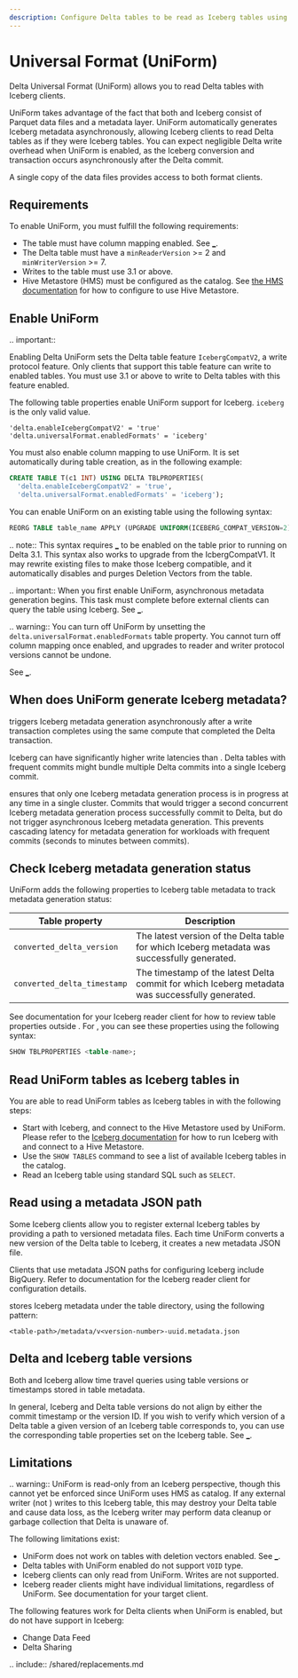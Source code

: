 ```yaml
---
description: Configure Delta tables to be read as Iceberg tables using UniForm.
---
```


# Universal Format (UniForm)

Delta Universal Format (UniForm) allows you to read Delta tables with Iceberg clients.

UniForm takes advantage of the fact that both <Delta> and Iceberg consist of Parquet data files and a metadata layer. UniForm automatically generates Iceberg metadata asynchronously, allowing Iceberg clients to read Delta tables as if they were Iceberg tables. You can expect negligible Delta write overhead when UniForm is enabled, as the Iceberg conversion and transaction occurs asynchronously after the Delta commit.

A single copy of the data files provides access to both format clients.

## Requirements

To enable UniForm, you must fulfill the following requirements:

- The table must have column mapping enabled. See [_](delta-column-mapping.md).
- The Delta table must have a `minReaderVersion` >= 2 and `minWriterVersion` >= 7.
- Writes to the table must use <Delta> 3.1 or above.
- Hive Metastore (HMS) must be configured as the catalog. See [the HMS documentation](https://spark.apache.org/docs/latest/sql-data-sources-hive-tables.html) for how to configure <AS> to use Hive Metastore.

## Enable <Delta> UniForm

.. important::

  Enabling Delta UniForm sets the Delta table feature `IcebergCompatV2`, a write protocol feature. Only clients that support this table feature can write to enabled tables. You must use <Delta> 3.1 or above to write to Delta tables with this feature enabled.

The following table properties enable UniForm support for Iceberg. `iceberg` is the only valid value.

```
'delta.enableIcebergCompatV2' = 'true'
'delta.universalFormat.enabledFormats' = 'iceberg'
```


You must also enable column mapping to use UniForm. It is set automatically during table creation, as in the following example:

```sql
CREATE TABLE T(c1 INT) USING DELTA TBLPROPERTIES(
  'delta.enableIcebergCompatV2' = 'true',
  'delta.universalFormat.enabledFormats' = 'iceberg');
```

You can enable UniForm on an existing table using the following syntax:


```sql
REORG TABLE table_name APPLY (UPGRADE UNIFORM(ICEBERG_COMPAT_VERSION=2));
```
.. note:: This syntax requires [_](delta-column-mapping.md) to be enabled on the table prior to running on Delta 3.1. This syntax also works to upgrade from the IcbergCompatV1. It may rewrite existing files to make those Iceberg compatible, and it automatically disables and purges Deletion Vectors from the table.

.. important:: When you first enable UniForm, asynchronous metadata generation begins. This task must complete before external clients can query the table using Iceberg. See [_](#status).

.. warning:: You can turn off UniForm by unsetting the `delta.universalFormat.enabledFormats` table property. You cannot turn off column mapping once enabled, and upgrades to <Delta> reader and writer protocol versions cannot be undone.

See [_](#limitations).

## When does UniForm generate Iceberg metadata?

<Delta> triggers Iceberg metadata generation asynchronously after a <Delta> write transaction completes using the same compute that completed the Delta transaction.

Iceberg can have significantly higher write latencies than <Delta>. Delta tables with frequent commits might bundle multiple Delta commits into a single Iceberg commit.

<Delta> ensures that only one Iceberg metadata generation process is in progress at any time in a single cluster. Commits that would trigger a second concurrent Iceberg metadata generation process successfully commit to Delta, but do not trigger asynchronous Iceberg metadata generation. This prevents cascading latency for metadata generation for workloads with frequent commits (seconds to minutes between commits).

## <a id="status"></a> Check Iceberg metadata generation status

UniForm adds the following properties to Iceberg table metadata to track metadata generation status:

| Table property | Description |
| --- | --- |
| `converted_delta_version` | The latest version of the Delta table for which Iceberg metadata was successfully generated. |
| `converted_delta_timestamp` | The timestamp of the latest Delta commit for which Iceberg metadata was successfully generated. |

See documentation for your Iceberg reader client for how to review table properties outside <Delta>. For <AS>, you can see these properties using the following syntax:

```sql
SHOW TBLPROPERTIES <table-name>;
```

## Read UniForm tables as Iceberg tables in <AS>

You are able to read UniForm tables as Iceberg tables in <AS> with the following steps:
* Start <AS> with Iceberg, and connect to the Hive Metastore used by UniForm. Please refer to the [Iceberg documentation](https://iceberg.apache.org/docs/latest/spark-configuration/#catalogs) for how to run Iceberg with <AS> and connect to a Hive Metastore.
* Use the `SHOW TABLES` command to see a list of available Iceberg tables in the catalog.
* Read an Iceberg table using standard SQL such as `SELECT`. 

## Read using a metadata JSON path

Some Iceberg clients allow you to register external Iceberg tables by providing a path to versioned metadata files. Each time UniForm converts a new version of the Delta table to Iceberg, it creates a new metadata JSON file.

Clients that use metadata JSON paths for configuring Iceberg include BigQuery. Refer to documentation for the Iceberg reader client for configuration details.

<Delta> stores Iceberg metadata under the table directory, using the following pattern:

```
<table-path>/metadata/v<version-number>-uuid.metadata.json
```

## <a id="versions"></a> Delta and Iceberg table versions

Both <Delta> and Iceberg allow time travel queries using table versions or timestamps stored in table metadata.

In general, Iceberg and Delta table versions do not align by either the commit timestamp or the version ID. If you wish to verify which version of a Delta table a given version of an Iceberg table corresponds to, you can use the corresponding table properties set on the Iceberg table. See [_](#status).

## Limitations

.. warning:: UniForm is read-only from an Iceberg perspective, though this cannot yet be enforced since UniForm uses HMS as catalog. If any external writer (not <Delta>) writes to this Iceberg table, this may destroy your Delta table and cause data loss, as the Iceberg writer may perform data cleanup or garbage collection that Delta is unaware of.

The following limitations exist:

- UniForm does not work on tables with deletion vectors enabled. See [_](delta-deletion-vectors.md).
- Delta tables with UniForm enabled do not support `VOID` type.
- Iceberg clients can only read from UniForm. Writes are not supported.
- Iceberg reader clients might have individual limitations, regardless of UniForm. See documentation for your target client.

The following <Delta> features work for Delta clients when UniForm is enabled, but do not have support in Iceberg:

- Change Data Feed
- Delta Sharing

.. include:: /shared/replacements.md
